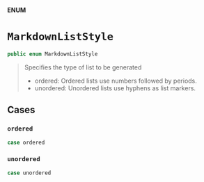 **ENUM**

# `MarkdownListStyle`

```swift
public enum MarkdownListStyle
```

> Specifies the type of list to be generated
>
> - ordered: Ordered lists use numbers followed by periods.
> - unordered: Unordered lists use hyphens as list markers.

## Cases
### `ordered`

```swift
case ordered
```

### `unordered`

```swift
case unordered
```
